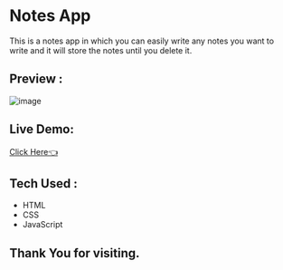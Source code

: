 # Notes App
This is a notes app in which you can easily write any notes you want to write and it will store the notes until you delete it.

## Preview :

![image](https://github.com/user-attachments/assets/3c648fc4-8925-4d71-88fd-84736591af1d)

## Live Demo:
[Click Here👈](rv-notes.vercel.app)



## Tech Used :
- HTML
- CSS
- JavaScript

## Thank You for visiting.


